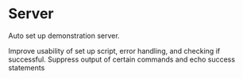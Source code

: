# Server

Auto set up demonstration server.

Improve usability of set up script, error handling, and checking if successful. Suppress output of certain commands and echo success statements
